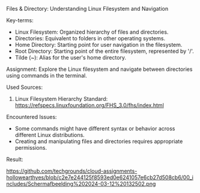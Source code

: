 Files & Directory:
Understanding Linux Filesystem and Navigation

Key-terms:
- Linux Filesystem: Organized hierarchy of files and directories.
- Directories: Equivalent to folders in other operating systems.
- Home Directory: Starting point for user navigation in the filesystem.
- Root Directory: Starting point of the entire filesystem, represented by '/'.
- Tilde (~): Alias for the user's home directory.

Assignment:
Explore the Linux filesystem and navigate between directories using commands in the terminal.

Used Sources:
1. Linux Filesystem Hierarchy Standard: https://refspecs.linuxfoundation.org/FHS_3.0/fhs/index.html

Encountered Issues:
- Some commands might have different syntax or behavior across different Linux distributions.
- Creating and manipulating files and directories requires appropriate permissions.

Result:

https://github.com/techgrounds/cloud-assignments-hollowearthyes/blob/c2e7e244125f8593ed0e6241057e6cb27d508cb6/00_includes/Schermafbeelding%202024-03-12%20132502.png